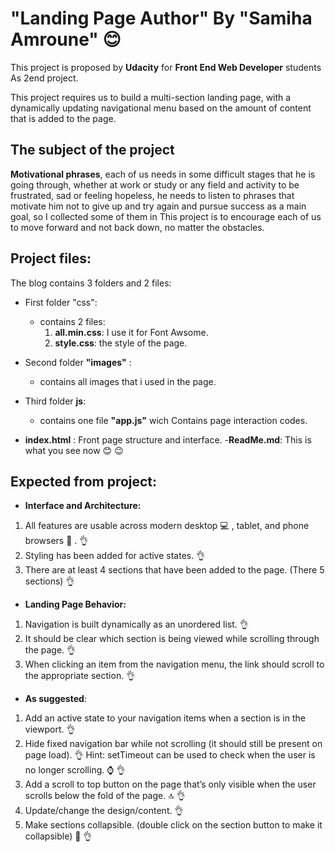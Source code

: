# "Landing Page Author" By "Samiha Amroune" :blush:

This project is proposed by **Udacity** for **Front End Web Developer** students As 2end project.

This project requires us to build a multi-section landing page, with a dynamically updating navigational menu based on the amount of content that is added to the page.

## The subject of the project

**Motivational phrases**, each of us needs in some difficult stages that he is going through, whether at work or study or any field and activity to be frustrated, sad or feeling hopeless, he needs to listen to phrases that motivate him not to give up and try again and pursue success as a main goal, so I collected some of them in This project is to encourage each of us to move forward and not back down, no matter the obstacles.

## Project files:

The blog contains 3 folders and 2 files:

- First folder "css":
    * contains 2 files:
        1. **all.min.css**: I use it for Font Awsome.
        2. **style.css**: the style of the page.
- Second folder **"images"** :
    * contains all images that i used in the page.
- Third folder **js**:
    * contains one file **"app.js"** wich Contains page interaction codes.

- **index.html** : Front page structure and interface.
-**ReadMe.md**: This is what you see now :blush: :wink:

## Expected from project:

* **Interface and Architecture:**

1. All features are usable across modern desktop :computer: , tablet, and phone browsers :iphone: . :ok_hand:
2. Styling has been added for active states. :ok_hand:
3.  There are at least 4 sections that have been added to the page. (There 5 sections) :ok_hand:

* **Landing Page Behavior:**

1. Navigation is built dynamically as an unordered list. :ok_hand:
2. It should be clear which section is being viewed while scrolling through the page. :ok_hand:
3. When clicking an item from the navigation menu, the link should scroll to the appropriate section. :ok_hand:

* **As suggested**:
1. Add an active state to your navigation items when a section is in the viewport. :ok_hand:
2. Hide fixed navigation bar while not scrolling (it should still be present on page load). :ok_hand:
    Hint: setTimeout can be used to check when the user is no longer scrolling. :watch: :ok_hand:
3. Add a scroll to top button on the page that’s only visible when the user scrolls below the fold of the page. :top: :ok_hand:
4. Update/change the design/content. :ok_hand:
5. Make sections collapsible. (double click on the section button to make it collapsible) :scroll: :ok_hand:
